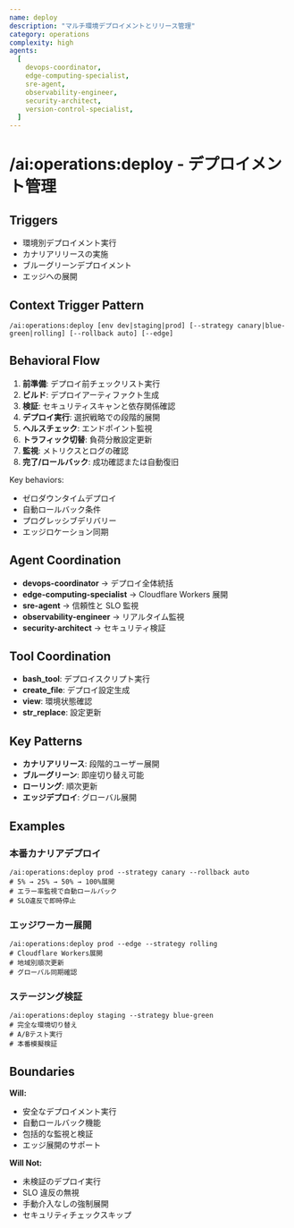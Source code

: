 ```yaml
---
name: deploy
description: "マルチ環境デプロイメントとリリース管理"
category: operations
complexity: high
agents:
  [
    devops-coordinator,
    edge-computing-specialist,
    sre-agent,
    observability-engineer,
    security-architect,
    version-control-specialist,
  ]
---
```


# /ai:operations:deploy - デプロイメント管理

## Triggers

- 環境別デプロイメント実行
- カナリアリリースの実施
- ブルーグリーンデプロイメント
- エッジへの展開

## Context Trigger Pattern

```
/ai:operations:deploy [env dev|staging|prod] [--strategy canary|blue-green|rolling] [--rollback auto] [--edge]
```

## Behavioral Flow

1. **前準備**: デプロイ前チェックリスト実行
2. **ビルド**: デプロイアーティファクト生成
3. **検証**: セキュリティスキャンと依存関係確認
4. **デプロイ実行**: 選択戦略での段階的展開
5. **ヘルスチェック**: エンドポイント監視
6. **トラフィック切替**: 負荷分散設定更新
7. **監視**: メトリクスとログの確認
8. **完了/ロールバック**: 成功確認または自動復旧

Key behaviors:

- ゼロダウンタイムデプロイ
- 自動ロールバック条件
- プログレッシブデリバリー
- エッジロケーション同期

## Agent Coordination

- **devops-coordinator** → デプロイ全体統括
- **edge-computing-specialist** → Cloudflare Workers 展開
- **sre-agent** → 信頼性と SLO 監視
- **observability-engineer** → リアルタイム監視
- **security-architect** → セキュリティ検証

## Tool Coordination

- **bash_tool**: デプロイスクリプト実行
- **create_file**: デプロイ設定生成
- **view**: 環境状態確認
- **str_replace**: 設定更新

## Key Patterns

- **カナリアリリース**: 段階的ユーザー展開
- **ブルーグリーン**: 即座切り替え可能
- **ローリング**: 順次更新
- **エッジデプロイ**: グローバル展開

## Examples

### 本番カナリアデプロイ

```
/ai:operations:deploy prod --strategy canary --rollback auto
# 5% → 25% → 50% → 100%展開
# エラー率監視で自動ロールバック
# SLO違反で即時停止
```

### エッジワーカー展開

```
/ai:operations:deploy prod --edge --strategy rolling
# Cloudflare Workers展開
# 地域別順次更新
# グローバル同期確認
```

### ステージング検証

```
/ai:operations:deploy staging --strategy blue-green
# 完全な環境切り替え
# A/Bテスト実行
# 本番模擬検証
```

## Boundaries

**Will:**

- 安全なデプロイメント実行
- 自動ロールバック機能
- 包括的な監視と検証
- エッジ展開のサポート

**Will Not:**

- 未検証のデプロイ実行
- SLO 違反の無視
- 手動介入なしの強制展開
- セキュリティチェックスキップ
